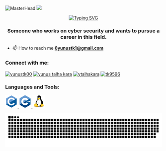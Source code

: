 ![MasterHead](https://r.resimlink.com/4zdbhZ3YHQ.png)
![](https://komarev.com/ghpvc/?username=ytalhakara&color=blue)
<div align="center">
 <a href="https://github.com/ytalhakara">
  <img src="https://readme-typing-svg.demolab.com?font=Fira+Code&size=28&duration=3000&pause=500&center=true&vCenter=true&width=435&lines=%e2%9c%a8+Yunus+Talha+Kara+%e2%9c%a8;%f0%9f%93%9a+Cyber+Security+%f9%9f%91%a5;Welcome+To+My+Profile+%f0%9f%91%80" alt="Typing SVG" />
 </a>
</div>
<h3 align="center">Someone who works on cyber security and wants to pursue a career in this field.</h3>

- 📫 How to reach me **6yunustk1@gmail.com**

<h3 align="left">Connect with me:</h3>
<p align="left">
<a href="https://twitter.com/yunustk00" target="blank"><img align="center" src="https://raw.githubusercontent.com/rahuldkjain/github-profile-readme-generator/master/src/images/icons/Social/twitter.svg" alt="yunustk00" height="30" width="40" /></a>
<a href="https://linkedin.com/in/yunus talha kara" target="blank"><img align="center" src="https://raw.githubusercontent.com/rahuldkjain/github-profile-readme-generator/master/src/images/icons/Social/linked-in-alt.svg" alt="yunus talha kara" height="30" width="40" /></a>
<a href="https://instagram.com/ytalhakara" target="blank"><img align="center" src="https://raw.githubusercontent.com/rahuldkjain/github-profile-readme-generator/master/src/images/icons/Social/instagram.svg" alt="ytalhakara" height="30" width="40" /></a>
<a href="https://discord.gg/tk9596" target="blank"><img align="center" src="https://raw.githubusercontent.com/rahuldkjain/github-profile-readme-generator/master/src/images/icons/Social/discord.svg" alt="tk9596" height="30" width="40" /></a>
</p>

<h3 align="left">Languages and Tools:</h3>
<p align="left"> <a href="https://www.cprogramming.com/" target="_blank" rel="noreferrer"> <img src="https://raw.githubusercontent.com/devicons/devicon/master/icons/c/c-original.svg" alt="c" width="40" height="40"/> </a> <a href="https://www.w3schools.com/cpp/" target="_blank" rel="noreferrer"> <img src="https://raw.githubusercontent.com/devicons/devicon/master/icons/cplusplus/cplusplus-original.svg" alt="cplusplus" width="40" height="40"/> </a> <a href="https://www.linux.org/" target="_blank" rel="noreferrer"> <img src="https://raw.githubusercontent.com/devicons/devicon/master/icons/linux/linux-original.svg" alt="linux" width="40" height="40"/> </a> </p>

<picture>
  <source media="(prefers-color-scheme: dark)" srcset="https://raw.githubusercontent.com/ytalhakara/ytalhakara/output/github-contribution-grid-snake-dark.svg">
  <source media="(prefers-color-scheme: light)" srcset="https://raw.githubusercontent.com/ytalhakara/ytalhakara/output/github-contribution-grid-snake.svg">
  <img alt="github contribution grid snake animation" src="https://raw.githubusercontent.com/ytalhakara/ytalhakara/output/github-contribution-grid-snake.svg">
</picture>

